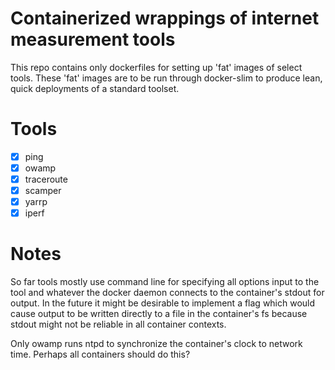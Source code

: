 # Containerized wrappings of internet measurement tools

This repo contains only dockerfiles for setting up 'fat' images of select tools.
These 'fat' images are to be run through docker-slim to produce lean, quick deployments
of a standard toolset.

# Tools

- [x] ping
- [x] owamp
- [x] traceroute
- [x] scamper
- [x] yarrp
- [x] iperf

# Notes

So far tools mostly use command line for specifying all options input to the tool
and whatever the docker daemon connects to the container's stdout for output.
In the future it might be desirable to implement a flag which would cause output to
be written directly to a file in the container's fs because stdout might not
be reliable in all container contexts.

Only owamp runs ntpd to synchronize the container's clock to network time.
Perhaps all containers should do this?

